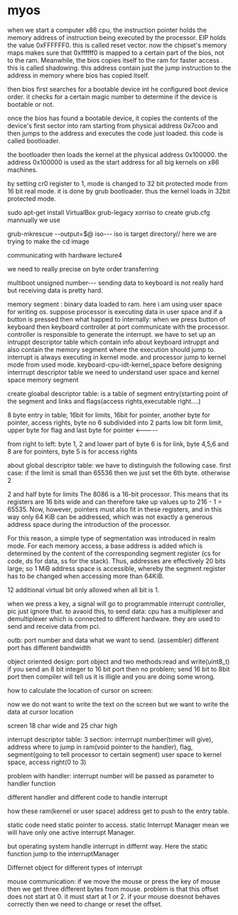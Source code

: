 # myos

when we start a computer x86 cpu, the instruction pointer holds the memory address of instruction being executed by the processor.
EIP holds the value 0xFFFFFF0. this is called reset vector.
now the chipset's memory maps makes sure that 0xffffff0 is mapped to a certain part of the bios, not to the ram. Meanwhile, the bios copies itself to the ram for faster access . this is called shadowing. this address contain just the jump instruction to the address in memory where bios has copied itself.

then bios first searches for a bootable device int he configured boot device order. it checks for a certain magic number to determine if the device is bootable or not. 

once the bios has found a bootable device, it copies the contents of the device's first sector into ram starting from physical address 0x7coo and then jumps to the address and executes the code just loaded. this code is called bootloader. 

the bootloader then loads the kernel at the physical address 0x100000. the address 0x100000 is used as the start address for all big kernels on x86 machines.

by setting cr0 register to 1, mode is changed to 32 bit protected mode from 16 bit real mode. it is done by grub bootloader. thus the kernel loads in 32bit protected mode.


sudo apt-get install VirtualBox grub-legacy xorriso
to create grub.cfg mannually we use 

grub-mkrescue --output=$@ iso--- iso is target directory// here we are trying to make the cd image

communicating with hardware lecture4

we need to really precise on byte order transferring

multiboot unsigned number--- 
sending data to keyboard is not really hard but receiving data is pretty hard.

memory segment :
binary data loaded to ram. here i am using user space for writing os.
suppose processor is executing data in user space and if a button is pressed then what happed to internally:
when we press button of keyboard then keyboard controller at port communicate with the processor. controller is responsible to generate the interrupt.
we have to set up an intruppt descriptor table which contain info about keyboard intruppt and also contain the memory segment where the execution should jump to. interrupt is always executing in kernel mode. and processor jump to kernel mode from used mode. 
keyboard-cpu-idt-kernel_space
before designing interrrupt descriptor table we need to understand user space and kernel space memory segment


create gloabal descriptor table: is a table of segment entry(starting point of the segment and links and flags(access rights,executable right....)

8 byte entry in table; 16bit for limits, 16bit for pointer, another byte for pointer, access rights,  byte no 6 subdivided into 2 parts low bit form limit, upper byte for flag and last byte for pointer <-----

from right to left: byte 1, 2 and lower part of byte 6 is for link, byte 4,5,6 and 8 are for pointers, byte 5 is for access rights


about global descriptor table: we have to distinguish the following case.
first case: if the limit is small than 65536 then we just set the 6th byte. otherwise 2 

2 and half byte for limits 
The 8086 is a 16-bit processor. This means that its registers are 16 bits wide and can therefore take up values ​​up to 216 - 1 = 65535. Now, however, pointers must also fit in these registers, and in this way only 64 KiB can be addressed, which was not exactly a generous address space during the introduction of the processor.

For this reason, a simple type of segmentation was introduced in realm mode. For each memory access, a base address is added which is determined by the content of the corresponding segment register (cs for code, ds for data, ss for the stack). Thus, addresses are effectively 20 bits large; so 1 MiB address space is accessible, whereby the segment register has to be changed when accessing more than 64KiB.

12 additional virtual bit only allowed when all bit is 1.

 when we press a key, a signal will go to programmable interrupt controller, pic just ignore that. to avaoid this, 
 to send data: 
 cpu has a multiplexer and demultiplexer which is connected to different hardware. they are used to send and receive data from pci. 
 
 outb: port number and data what we want to send. (assembler)
different port has different bandwidth

object oriented design:
port object and two methods:read and write(uint8_t)
if you send an 8 bit integer to 16 bit port then no problem;
send 16 bit to 8bit port then compiler will tell us it is illigle and you are doing some wrong.

how to calculate the location of cursor on screen:

 now we do not want to write the text on the screen but we want to write the data at cursor location
 
 screen 18 char wide and 25 char high 
 
 
 interrupt descriptor table:
 3 section: interrrupt number(timer will give), address where to jump in ram(void pointer to the handler), flag, segment(going to tell processor to certain segment) user space to kernel space, access right(0 to 3) 
 
 problem with handler: interrupt number will be passed as parameter to handler function
 
 different handler and different code to handle interrupt
 
 how these ram(kernel or user space) address get to push to the entry table. 
 
 static code need static pointer to access.
 static Interrupt Manager mean we will have only one active interrupt Manager.
 
 but operating system handle interrupt in differnt way. Here the static function jump to the interruptManager
 
Differnet object for different types of interrupt

mouse communication:
if we move the mouse or press the key of mouse then we get three different bytes from mouse. problem is that this offset does not start at 0. it must start at 1 or 2. if your mouse doesnot behaves correctly then we need to change or reset the offset.


 
 
 


